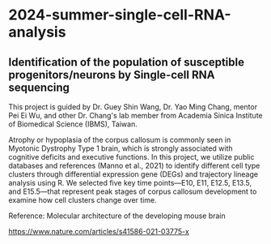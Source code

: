 # 2024-summer-single-cell-RNA-analysis

## Identification of the population of susceptible progenitors/neurons by Single-cell RNA sequencing


This project is guided by Dr. Guey Shin Wang, Dr. Yao Ming Chang, mentor Pei Ei Wu, and other Dr. Chang's lab member from Academia Sinica Institute of Biomedical Science (IBMS), Taiwan.

Atrophy or hypoplasia of the corpus callosum is commonly seen in Myotonic Dystrophy Type 1 brain, which is strongly associated with cognitive deficits and executive functions. In this project, we utilize public databases and references (Manno et al., 2021) to identify different cell type clusters through differential expression gene (DEGs) and trajectory lineage analysis using R. We selected five key time points—E10, E11, E12.5, E13.5, and E15.5—that represent peak stages of corpus callosum development to examine how cell clusters change over time.

Reference: Molecular architecture of the developing mouse brain

https://www.nature.com/articles/s41586-021-03775-x

